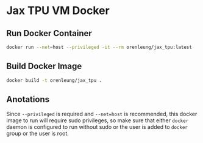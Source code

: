 # Jax TPU VM Docker 

## Run Docker Container
```bash
docker run --net=host --privileged -it --rm orenleung/jax_tpu:latest
```

## Build Docker Image
```bash
docker build -t orenleung/jax_tpu .
```

## Anotations
Since `--privileged` is required and `--net=host` is recommended, this docker image to run will require sudo privileges, so make sure that either `docker` daemon is configured to run without sudo or the user is added to `docker` group or the user is root.